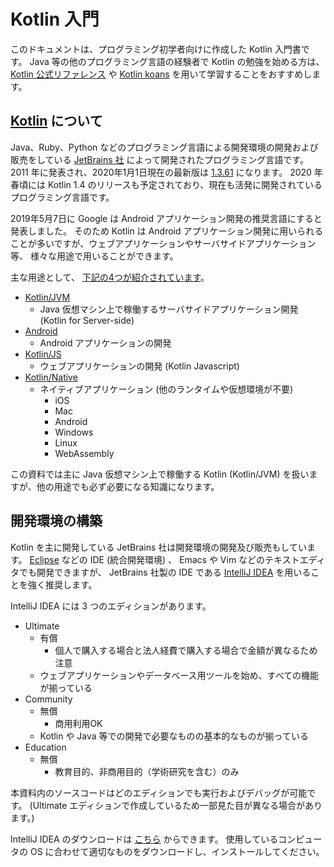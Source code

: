 # Kotlin 入門
このドキュメントは、プログラミング初学者向けに作成した Kotlin 入門書です。
Java 等の他のプログラミング言語の経験者で Kotlin の勉強を始める方は、[Kotlin 公式リファレンス][kotlin reference] や
[Kotlin koans][kotlin koans] を用いて学習することをおすすめします。

[kotlin reference]: https://kotlinlang.org/docs/reference/
[kotlin koans]: https://kotlinlang.org/docs/tutorials/koans.html

## [Kotlin](https://kotlinlang.org/) について
Java、Ruby、Python などのプログラミング言語による開発環境の開発および販売をしている [JetBrains 社](https://www.jetbrains.com/)
によって開発されたプログラミング言語です。
2011 年に発表され、2020年1月1日現在の最新版は [1.3.61](https://blog.jetbrains.com/kotlin/2019/11/kotlin-1-3-60-released/)
になります。
2020 年春頃には Kotlin 1.4 のリリースも予定されており、現在も活発に開発されているプログラミング言語です。

2019年5月7日に Google は Android アプリケーション開発の推奨言語にすると発表しました。
そのため Kotlin は Android アプリケーション開発に用いられることが多いですが、ウェブアプリケーションやサーバサイドアプリケーション等、
様々な用途で用いることができます。

主な用途として、 [下記の4つが紹介されています](https://kotlinlang.org/)。

* [Kotlin/JVM](https://kotlinlang.org/docs/reference/server-overview.html)
    * Java 仮想マシン上で稼働するサーバサイドアプリケーション開発 (Kotlin for Server-side)
* [Android](https://kotlinlang.org/docs/reference/android-overview.html)
    * Android アプリケーションの開発
* [Kotlin/JS](https://kotlinlang.org/docs/reference/js-overview.html)
    * ウェブアプリケーションの開発 (Kotlin Javascript)
* [Kotlin/Native](https://kotlinlang.org/docs/reference/native-overview.html)
    * ネイティブアプリケーション (他のランタイムや仮想環境が不要)
        * iOS
        * Mac
        * Android
        * Windows
        * Linux
        * WebAssembly

この資料では主に Java 仮想マシン上で稼働する Kotlin (Kotlin/JVM) を扱いますが、他の用途でも必ず必要になる知識になります。

## 開発環境の構築
Kotlin を主に開発している JetBrains 社は開発環境の開発及び販売もしています。
[Eclipse](https://www.eclipse.org/) などの IDE (統合開発環境) 、 Emacs や Vim などのテキストエディタでも開発できますが、
JetBrains 社製の IDE である [IntelliJ IDEA](https://www.jetbrains.com/ja-jp/idea/) を用いることを強く推奨します。

IntelliJ IDEA には 3 つのエディションがあります。

* Ultimate
    * 有償
        * 個人で購入する場合と法人経費で購入する場合で金額が異なるため注意
    * ウェブアプリケーションやデータベース用ツールを始め、すべての機能が揃っている
* Community
    * 無償
        * 商用利用OK
    * Kotlin や Java 等での開発で必要なものの基本的なものが揃っている
* Education
    * 無償
        * 教育目的、非商用目的（学術研究を含む）のみ

本資料内のソースコードはどのエディションでも実行およびデバッグが可能です。
(Ultimate エディションで作成しているため一部見た目が異なる場合があります。)

IntelliJ IDEA のダウンロードは [こちら](https://www.jetbrains.com/ja-jp/idea/download/) からできます。
使用しているコンピュータの OS に合わせて適切なものをダウンロードし、インストールしてください。

